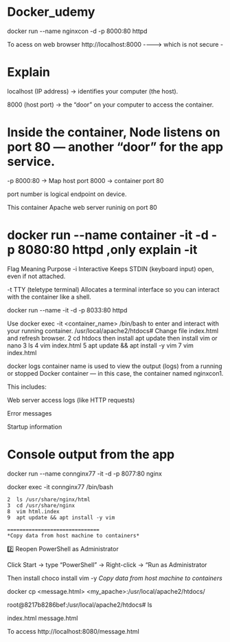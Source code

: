 # Docker_udemy

 docker run --name nginxcon -d -p 8000:80 httpd
 
 To acess on web browser
 http://localhost:8000  ----> which is not secure -

 
 Explain
   ======================================================
localhost (IP address) → identifies your computer (the host).

8000 (host port) → the “door” on your computer to access the container.

Inside the container, Node listens on port 80 — another “door” for the app service.
===================================
-p 8000:80 → Map host port 8000 → container port 80

port number is logical endpoint on device.

This container  Apache web server runinig on port 80

docker run --name container -it -d -p 8080:80 httpd ,only explain -it
============================
Flag	Meaning	Purpose
-i	Interactive	Keeps STDIN (keyboard input) open, even if not attached.

-t	TTY (teletype terminal)	Allocates a terminal interface so you can interact with the container like a shell.

docker run --name <contpd> -it -d -p 8033:80 httpd

Use docker exec -it <container_name> /bin/bash to enter and interact with your running container.
   /usr/local/apache2/htdocs#
  Change file index.html and refresh browser.
    2  cd htdocs   then install apt update then install vim or nano
    3  ls
    4  vim index.html
    5  apt update && apt install -y vim 
    7  vim index.html

docker logs <nginxcon1> container name
is used to view the output (logs) from a running or stopped Docker container — in this case, the container named nginxcon1.

This includes:

Web server access logs (like HTTP requests)

Error messages

Startup information

Console output from the app
============================
 docker run --name connginx77 -it -d -p 8077:80 nginx
 
docker exec -it connginx77 /bin/bash
 
    2  ls /usr/share/nginx/html
    3  cd /usr/share/nginx
    8  vim html.index
    9  apt update && apt install -y vim

    ==============================
    *Copy data from host machine to containers*
2️⃣ Reopen PowerShell as Administrator

Click Start → type “PowerShell” → Right-click → “Run as Administrator

Then install choco install vim -y
 *Copy data from host machine to containers*

docker cp <message.html> <my_apache>:/usr/local/apache2/htdocs/
  
root@8217b8286bef:/usr/local/apache2/htdocs# ls

index.html  message.html

To access
http://localhost:8080/message.html
    












